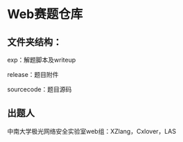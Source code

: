 # Web赛题仓库

## 文件夹结构：

exp：解题脚本及writeup

release：题目附件

sourcecode：题目源码

## 出题人

中南大学极光网络安全实验室web组：XZlang，Cxlover，LAS

